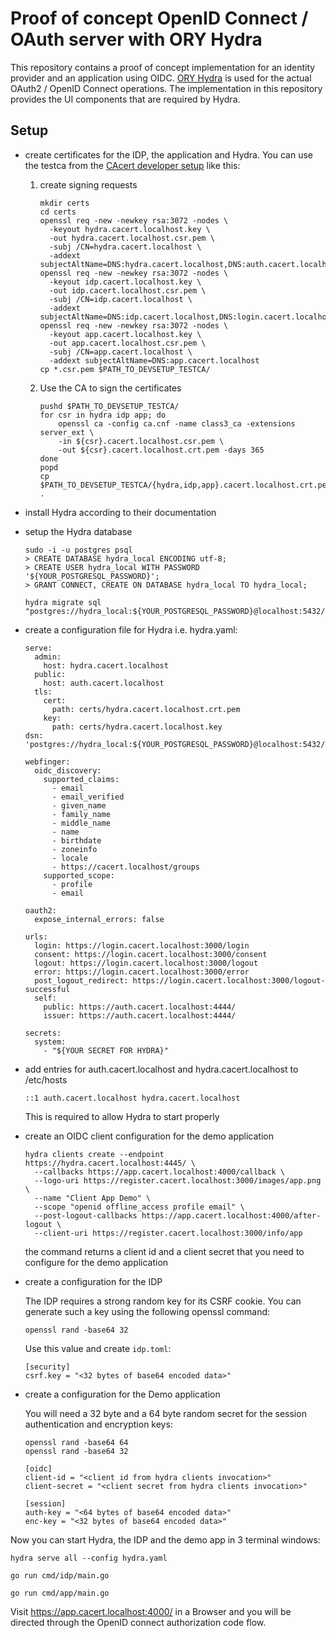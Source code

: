 # Proof of concept OpenID Connect / OAuth server with ORY Hydra

This repository contains a proof of concept implementation for an identity
provider and an application using OIDC. [ORY Hydra](https://www.ory.sh/hydra/)
is used for the actual OAuth2 / OpenID Connect operations. The implementation
in this repository provides the UI components that are required by Hydra.

## Setup

- create certificates for the IDP, the application and Hydra. You can use the
  testca from the [CAcert developer setup](https://git.dittberner.info/jan/cacert-devsetup)
  like this:

  1. create signing requests

     ```
     mkdir certs
     cd certs
     openssl req -new -newkey rsa:3072 -nodes \
       -keyout hydra.cacert.localhost.key \
       -out hydra.cacert.localhost.csr.pem \
       -subj /CN=hydra.cacert.localhost \
       -addext subjectAltName=DNS:hydra.cacert.localhost,DNS:auth.cacert.localhost
     openssl req -new -newkey rsa:3072 -nodes \
       -keyout idp.cacert.localhost.key \
       -out idp.cacert.localhost.csr.pem \
       -subj /CN=idp.cacert.localhost \
       -addext subjectAltName=DNS:idp.cacert.localhost,DNS:login.cacert.localhost,DNS:register.cacert.localhost
     openssl req -new -newkey rsa:3072 -nodes \
       -keyout app.cacert.localhost.key \
       -out app.cacert.localhost.csr.pem \
       -subj /CN=app.cacert.localhost \
       -addext subjectAltName=DNS:app.cacert.localhost
     cp *.csr.pem $PATH_TO_DEVSETUP_TESTCA/
     ```

  2. Use the CA to sign the certificates

     ```
     pushd $PATH_TO_DEVSETUP_TESTCA/
     for csr in hydra idp app; do
         openssl ca -config ca.cnf -name class3_ca -extensions server_ext \
         -in ${csr}.cacert.localhost.csr.pem \
         -out ${csr}.cacert.localhost.crt.pem -days 365
     done
     popd
     cp $PATH_TO_DEVSETUP_TESTCA/{hydra,idp,app}.cacert.localhost.crt.pem .
     ```

- install Hydra according to their documentation

- setup the Hydra database

  ```
  sudo -i -u postgres psql
  > CREATE DATABASE hydra_local ENCODING utf-8;
  > CREATE USER hydra_local WITH PASSWORD '${YOUR_POSTGRESQL_PASSWORD}';
  > GRANT CONNECT, CREATE ON DATABASE hydra_local TO hydra_local;

  hydra migrate sql "postgres://hydra_local:${YOUR_POSTGRESQL_PASSWORD}@localhost:5432/hydra_local"
  ```

- create a configuration file for Hydra i.e. hydra.yaml:

  ```
  serve:
    admin:
      host: hydra.cacert.localhost
    public:
      host: auth.cacert.localhost
    tls:
      cert:
        path: certs/hydra.cacert.localhost.crt.pem
      key:
        path: certs/hydra.cacert.localhost.key
  dsn: 'postgres://hydra_local:${YOUR_POSTGRESQL_PASSWORD}@localhost:5432/hydra_local'

  webfinger:
    oidc_discovery:
      supported_claims:
        - email
        - email_verified
        - given_name
        - family_name
        - middle_name
        - name
        - birthdate
        - zoneinfo
        - locale
        - https://cacert.localhost/groups
      supported_scope:
        - profile
        - email

  oauth2:
    expose_internal_errors: false

  urls:
    login: https://login.cacert.localhost:3000/login
    consent: https://login.cacert.localhost:3000/consent
    logout: https://login.cacert.localhost:3000/logout
    error: https://login.cacert.localhost:3000/error
    post_logout_redirect: https://login.cacert.localhost:3000/logout-successful
    self:
      public: https://auth.cacert.localhost:4444/
      issuer: https://auth.cacert.localhost:4444/

  secrets:
    system:
      - "${YOUR SECRET FOR HYDRA}"
  ```

- add entries for auth.cacert.localhost and hydra.cacert.localhost to /etc/hosts

  ```
  ::1 auth.cacert.localhost hydra.cacert.localhost
  ```

  This is required to allow Hydra to start properly

- create an OIDC client configuration for the demo application

  ```
  hydra clients create --endpoint https://hydra.cacert.localhost:4445/ \
    --callbacks https://app.cacert.localhost:4000/callback \
    --logo-uri https://register.cacert.localhost:3000/images/app.png \
    --name "Client App Demo" \
    --scope "openid offline_access profile email" \
    --post-logout-callbacks https://app.cacert.localhost:4000/after-logout \
    --client-uri https://register.cacert.localhost:3000/info/app
  ```

  the command returns a client id and a client secret that you need to
  configure for the demo application

- create a configuration for the IDP

  The IDP requires a strong random key for its CSRF cookie. You can generate
  such a key using the following openssl command:

  ```
  openssl rand -base64 32
  ```

  Use this value and create `idp.toml`:

  ```
  [security]
  csrf.key = "<32 bytes of base64 encoded data>"
  ```

- create a configuration for the Demo application

  You will need a 32 byte and a 64 byte random secret for the session
  authentication and encryption keys:

  ```
  openssl rand -base64 64
  openssl rand -base64 32
  ```

  ```
  [oidc]
  client-id = "<client id from hydra clients invocation>"
  client-secret = "<client secret from hydra clients invocation>"
  
  [session]
  auth-key = "<64 bytes of base64 encoded data>"
  enc-key = "<32 bytes of base64 encoded data>"
  ```

Now you can start Hydra, the IDP and the demo app in 3 terminal windows:

  ```
  hydra serve all --config hydra.yaml
  ```

  ```
  go run cmd/idp/main.go
  ```

  ```
  go run cmd/app/main.go
  ```

Visit https://app.cacert.localhost:4000/ in a Browser and you will be directed
through the OpenID connect authorization code flow.

